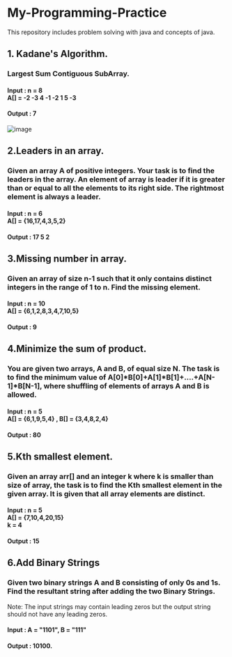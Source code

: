 # My-Programming-Practice
This repository includes problem solving with java and concepts of java.

## 1. Kadane's Algorithm.
### Largest Sum Contiguous SubArray.
#### Input : n = 8 <br> A[] = -2 -3 4 -1 -2 1 5 -3
#### Output : 7
![image](https://user-images.githubusercontent.com/89580735/198937881-78f7778c-2df7-4de0-9ba5-39029acc5806.png)

## 2.Leaders in an array.
### Given an array A of positive integers. Your task is to find the leaders in the array. An element of array is leader if it is greater than or equal to all the elements to its right side. The rightmost element is always a leader. 
#### Input : n = 6 <br> A[] = {16,17,4,3,5,2}
#### Output : 17 5 2

## 3.Missing number in array.
### Given an array of size n-1 such that it only contains distinct integers in the range of 1 to n. Find the missing element.
#### Input : n = 10 <br> A[] = {6,1,2,8,3,4,7,10,5}
#### Output : 9

## 4.Minimize the sum of product.
### You are given two arrays, A and B, of equal size N. The task is to find the minimum value of A[0]*B[0]+A[1]*B[1]+....+A[N-1]*B[N-1], where shuffling of elements of arrays A and B is allowed.
#### Input : n = 5 <br> A[] = {6,1,9,5,4} , B[] = {3,4,8,2,4}
#### Output : 80

## 5.Kth smallest element.
### Given an array arr[] and an integer k where k is smaller than size of array, the task is to find the Kth smallest element in the given array. It is given that all array elements are distinct.
#### Input : n = 5 <br> A[] = {7,10,4,20,15} <br> k = 4
#### Output : 15

## 6.Add Binary Strings
### Given two binary strings A and B consisting of only 0s and 1s. Find the resultant string after adding the two Binary Strings.
Note: The input strings may contain leading zeros but the output string should not have any leading zeros.
#### Input : A = "1101", B = "111"
#### Output : 10100.
